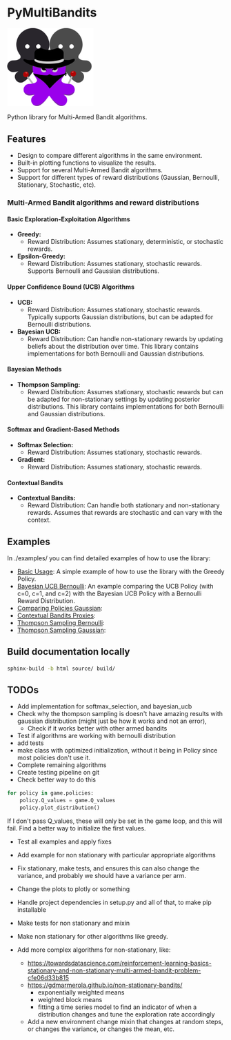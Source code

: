 # PyMultiBandits
<img src="assets/icon.png" alt="Icon description" style="width:200px; height:auto;">

Python library for Multi-Armed Bandit algorithms.



## Features
* Design to compare different algorithms in the same environment.
* Built-in plotting functions to visualize the results.
* Support for several Multi-Armed Bandit algorithms.
* Support for different types of reward distributions (Gaussian, Bernoulli, Stationary, Stochastic, etc).


### Multi-Armed Bandit algorithms and reward distributions
#### Basic Exploration-Exploitation Algorithms
* **Greedy:**
  * Reward Distribution: Assumes stationary, deterministic, or stochastic rewards.
* **Epsilon-Greedy:**
  * Reward Distribution: Assumes stationary, stochastic rewards. Supports Bernoulli and Gaussian distributions.

#### Upper Confidence Bound (UCB) Algorithms
* **UCB:**
  * Reward Distribution: Assumes stationary, stochastic rewards. Typically supports Gaussian distributions, but can be adapted for Bernoulli distributions.
* **Bayesian UCB:**
  * Reward Distribution: Can handle non-stationary rewards by updating beliefs about the distribution over time. This library contains implementations for both Bernoulli and Gaussian distributions.

#### Bayesian Methods
* **Thompson Sampling:**
  * Reward Distribution: Assumes stationary, stochastic rewards but can be adapted for non-stationary settings by updating posterior distributions. This library contains implementations for both Bernoulli and Gaussian distributions.

#### Softmax and Gradient-Based Methods
* **Softmax Selection:**
  * Reward Distribution: Assumes stationary, stochastic rewards.
* **Gradient:**
  * Reward Distribution: Assumes stationary, stochastic rewards.

#### Contextual Bandits
* **Contextual Bandits:**
  * Reward Distribution: Can handle both stationary and non-stationary rewards. Assumes that rewards are stochastic and can vary with the context.


## Examples
In ./examples/ you can find detailed examples of how to use the library:
* [Basic Usage](examples/basic_usage.ipynb): A simple example of how to use the library with the Greedy Policy.
* [Bayesian UCB Bernoulli](examples/bayesian_ucb_bernoulli.ipynb): An example comparing the UCB Policy (with c=0, c=1, and c=2) with the Bayesian UCB Policy with a Bernoulli Reward Distribution.
* [Comparing Policies Gaussian](examples/comparing_policies_gaussian.ipynb): 
* [Contextual Bandits Proxies](examples/contextual_bandits_proxies.ipynb): 
* [Thompson Sampling Bernoulli](examples/thompson_sampling_bernoulli.ipynb): 
* [Thompson Sampling Gaussian](examples/thompson_sampling_gaussian.ipynb): 


## Build documentation locally
```bash
sphinx-build -b html source/ build/
```


## TODOs
* Add implementation for softmax_selection, and bayesian_ucb
* Check why the thompson sampling is doesn't have amazing results with gaussian distribution (might just be how it works and not an error),
  * Check if it works better with other armed bandits
* Test if algorithms are working with bernoulli distribution
* add tests
* make class with optimized initialization, without it being in Policy since most policies don't use it.
* Complete remaining algorithms
* Create testing pipeline on git
* Check better way to do this
```python
for policy in game.policies:
    policy.Q_values = game.Q_values
    policy.plot_distribution()
```
If I don't pass Q_values, these will only be set in the game loop, and this will fail. Find a better way to initialize the first values.

* Test all examples and apply fixes
* Add example for non stationary with particular appropriate algorithms
* Fix stationary, make tests, and ensures this can also change the variance, and probably we should have a variance per arm.
* Change the plots to plotly or something
* Handle project dependencies in setup.py and all of that, to make pip installable
* Make tests for non stationary and mixin 
* Make non stationary for other algorithms like greedy.

* Add more complex algorithms for non-stationary, like:
  * https://towardsdatascience.com/reinforcement-learning-basics-stationary-and-non-stationary-multi-armed-bandit-problem-cfe06d33b815
  * https://gdmarmerola.github.io/non-stationary-bandits/
    * exponentially weighted means
    * weighted block means
    * fitting a time series model to find an indicator of when a distribution changes and tune the exploration rate accordingly
  * Add a new environment change mixin that changes at random steps, or changes the variance, or changes the mean, etc.
